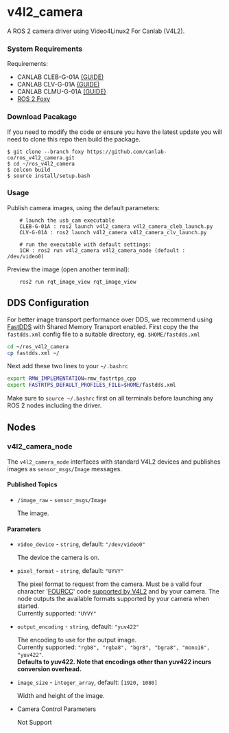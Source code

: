# v4l2_camera

A ROS 2 camera driver using Video4Linux2 For Canlab (V4L2).

### System Requirements

Requirements:
  * CANLAB CLEB-G-01A [(GUIDE)](https://can-lab.atlassian.net/wiki/spaces/RDC/pages/463274142/CLEB-G-01A+User+guide)
  * CANLAB CLV-G-01A [(GUIDE)](https://can-lab.atlassian.net/wiki/spaces/RDC/pages/464913242/CLV-G-Series+User+guide)
  * CANLAB CLMU-G-01A [(GUIDE)](https://can-lab.atlassian.net/wiki/spaces/RDC/pages/463601937/CLMU-G-01A+User+guide)
  * [ROS 2 Foxy](https://docs.ros.org/en/foxy/index.html)

### Download Pacakage
If you need to modify the code or ensure you have the latest update you will need to clone this repo then build the package.

    $ git clone --branch foxy https://github.com/canlab-co/ros_v4l2_camera.git
    $ cd ~/ros_v4l2_camera
    $ colcon build
    $ source install/setup.bash

### Usage
Publish camera images, using the default parameters:

        # launch the usb_cam executable
        CLEB-G-01A : ros2 launch v4l2_camera v4l2_camera_cleb_launch.py
        CLV-G-01A : ros2 launch v4l2_camera v4l2_camera_clv_launch.py
        
        # run the executable with default settings:        
        1CH : ros2 run v4l2_camera v4l2_camera_node (default : /dev/video0)
Preview the image (open another terminal):

        ros2 run rqt_image_view rqt_image_view

## DDS Configuration
For better image transport performance over DDS, we recommend using [FastDDS](https://github.com/eProsima/Fast-DDS) with Shared Memory Transport enabled.
First copy the the `fastdds.xml` config file to a suitable directory, eg. `$HOME/fastdds.xml`
```bash
cd ~/ros_v4l2_camera
cp fastdds.xml ~/
```

Next add these two lines to your `~/.bashrc`
```bash
export RMW_IMPLEMENTATION=rmw_fastrtps_cpp
export FASTRTPS_DEFAULT_PROFILES_FILE=$HOME/fastdds.xml
```

Make sure to `source ~/.bashrc` first on all terminals before launching any ROS 2 nodes including the driver.

## Nodes

### v4l2_camera_node

The `v4l2_camera_node` interfaces with standard V4L2 devices and
publishes images as `sensor_msgs/Image` messages.

#### Published Topics

* `/image_raw` - `sensor_msgs/Image`

    The image.

#### Parameters

* `video_device` - `string`, default: `"/dev/video0"`

    The device the camera is on.

* `pixel_format` - `string`, default: `"UYVY"`

    The pixel format to request from the camera. Must be a valid four
    character '[FOURCC](http://fourcc.org/)' code [supported by
    V4L2](https://linuxtv.org/downloads/v4l-dvb-apis/uapi/v4l/videodev.html)
    and by your camera. The node outputs the available formats
    supported by your camera when started.  
    Currently supported: `"UYVY"`

* `output_encoding` - `string`, default: `"yuv422"`

    The encoding to use for the output image.  
    Currently supported: `"rgb8", "rgba8", "bgr8", "bgra8", "mono16", "yuv422"`.  
    **Defaults to yuv422. Note that encodings other than yuv422 incurs conversion overhead.**
  
* `image_size` - `integer_array`, default: `[1920, 1080]`

    Width and height of the image.

* Camera Control Parameters

    Not Support
